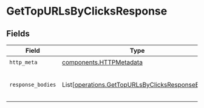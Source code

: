 # GetTopURLsByClicksResponse


## Fields

| Field                                                                                                        | Type                                                                                                         | Required                                                                                                     | Description                                                                                                  |
| ------------------------------------------------------------------------------------------------------------ | ------------------------------------------------------------------------------------------------------------ | ------------------------------------------------------------------------------------------------------------ | ------------------------------------------------------------------------------------------------------------ |
| `http_meta`                                                                                                  | [components.HTTPMetadata](../../models/components/httpmetadata.md)                                           | :heavy_check_mark:                                                                                           | N/A                                                                                                          |
| `response_bodies`                                                                                            | List[[operations.GetTopURLsByClicksResponseBody](../../models/operations/gettopurlsbyclicksresponsebody.md)] | :heavy_minus_sign:                                                                                           | The top URLs by number of clicks                                                                             |